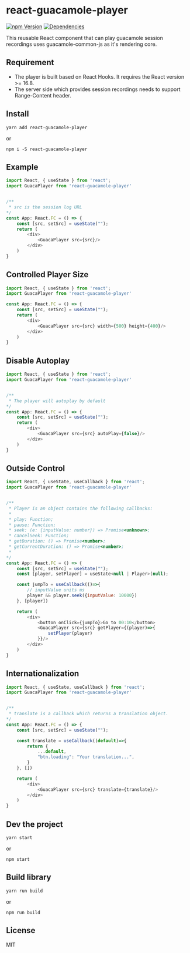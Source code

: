 # react-guacamole-player

[![npm Version](https://img.shields.io/badge/npm-v1.0.1-blue)](https://www.npmjs.org/package/react-guacamole-player)
[![Dependencies](https://img.shields.io/badge/react-^16.8-red)](https://www.npmjs.org/package/react-guacamole-player)

This reusable React component that can play guacamole session recordings uses guacamole-common-js as it's rendering core.


## Requirement
- The player is built based on React Hooks. It requires the React version >= 16.8.
- The server side which provides session recordings needs to support Range-Content header.

## Install
```
yarn add react-guacamole-player
```
or
```
npm i -S react-guacamole-player
```

## Example
```javascript
import React, { useState } from 'react';
import GuacaPlayer from 'react-guacamole-player'


/**
 * src is the session log URL
*/
const App: React.FC = () => {
    const [src, setSrc] = useState("");
    return (
        <div>
            <GuacaPlayer src={src}/>
        </div>
    )
}

```

## Controlled Player Size
```javascript
import React, { useState } from 'react';
import GuacaPlayer from 'react-guacamole-player'

const App: React.FC = () => {
    const [src, setSrc] = useState("");
    return (
        <div>
            <GuacaPlayer src={src} width={500} height={400}/>
        </div>
    )
}

```

## Disable Autoplay
```javascript
import React, { useState } from 'react';
import GuacaPlayer from 'react-guacamole-player'


/**
 * The player will autoplay by default
*/
const App: React.FC = () => {
    const [src, setSrc] = useState("");
    return (
        <div>
            <GuacaPlayer src={src} autoPlay={false}/>
        </div>
    )
}

```


## Outside Control
```javascript
import React, { useState, useCallback } from 'react';
import GuacaPlayer from 'react-guacamole-player'


/**
 * Player is an object contains the following callbacks:
 * 
 * play: Function;
 * pause: Function;
 * seek: (e: {inputValue: number}) => Promise<unknown>;
 * cancelSeek: Function;
 * getDuration: () => Promise<number>;
 * getCurrentDuration: () => Promise<number>;
 * 
*/
const App: React.FC = () => {
    const [src, setSrc] = useState("");
    const [player, setPlayer] = useState<null | Player>(null);

    const jumpTo = useCallback(()=>{
        // inputValue units ms
        player && player.seek({inputValue: 10000})
    }, [player])

    return (
        <div>
            <button onClick={jumpTo}>Go to 00:10</button>
            <GuacaPlayer src={src} getPlayer={(player)=>{
                setPlayer(player)
            }}/>
        </div>
    )
}

```


## Internationalization
```javascript
import React, { useState, useCallback } from 'react';
import GuacaPlayer from 'react-guacamole-player'


/**
 * translate is a callback which returns a translation object.
*/
const App: React.FC = () => {
    const [src, setSrc] = useState("");

    const translate = useCallback((default)=>{
        return {
            ...default,
            "btn.loading": "Your translation...",
        }
    }, [])

    return (
        <div>
            <GuacaPlayer src={src} translate={translate}/>
        </div>
    )
}

```

## Dev the project

```
yarn start
```
or
```
npm start
```

## Build library
```
yarn run build
```
or
```
npm run build
```

## License

MIT
